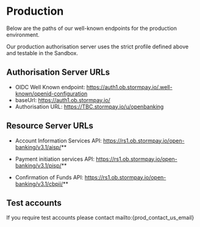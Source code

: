 # Production

Below are the paths of our well-known endpoints for the production environment.

Our production authorisation server uses the strict profile defined above and testable in the Sandbox.

## Authorisation Server URLs
- OIDC Well Known endpoint: https://auth1.ob.stormpay.io/.well-known/openid-configuration
- baseUrl: https://auth1.ob.stormpay.io/
- Authorisation URL: https://TBC.stormpay.io/u/openbanking

## Resource Server URLs
- Account Information Services API: https://rs1.ob.stormpay.io/open-banking/v3.1/aisp/**

- Payment initiation services API: https://rs1.ob.stormpay.io/open-banking/v3.1/pisp/**

- Confirmation of Funds API: https://rs1.ob.stormpay.io/open-banking/v3.1/cbpii/**

## Test accounts
If you require test accounts please contact mailto:{prod_contact_us_email}